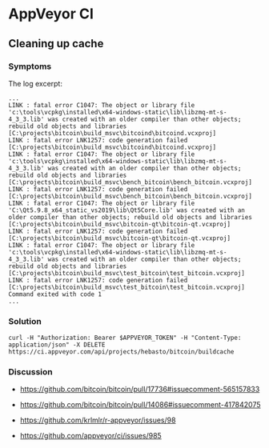 AppVeyor CI
===========

Cleaning up cache
-----------------

### Symptoms

The log excerpt:

```
...
LINK : fatal error C1047: The object or library file 'c:\tools\vcpkg\installed\x64-windows-static\lib\libzmq-mt-s-4_3_3.lib' was created with an older compiler than other objects; rebuild old objects and libraries [C:\projects\bitcoin\build_msvc\bitcoind\bitcoind.vcxproj]
LINK : fatal error LNK1257: code generation failed [C:\projects\bitcoin\build_msvc\bitcoind\bitcoind.vcxproj]
LINK : fatal error C1047: The object or library file 'c:\tools\vcpkg\installed\x64-windows-static\lib\libzmq-mt-s-4_3_3.lib' was created with an older compiler than other objects; rebuild old objects and libraries [C:\projects\bitcoin\build_msvc\bench_bitcoin\bench_bitcoin.vcxproj]
LINK : fatal error LNK1257: code generation failed [C:\projects\bitcoin\build_msvc\bench_bitcoin\bench_bitcoin.vcxproj]
LINK : fatal error C1047: The object or library file 'C:\Qt5.9.8_x64_static_vs2019\lib\Qt5Core.lib' was created with an older compiler than other objects; rebuild old objects and libraries [C:\projects\bitcoin\build_msvc\bitcoin-qt\bitcoin-qt.vcxproj]
LINK : fatal error LNK1257: code generation failed [C:\projects\bitcoin\build_msvc\bitcoin-qt\bitcoin-qt.vcxproj]
LINK : fatal error C1047: The object or library file 'c:\tools\vcpkg\installed\x64-windows-static\lib\libzmq-mt-s-4_3_3.lib' was created with an older compiler than other objects; rebuild old objects and libraries [C:\projects\bitcoin\build_msvc\test_bitcoin\test_bitcoin.vcxproj]
LINK : fatal error LNK1257: code generation failed [C:\projects\bitcoin\build_msvc\test_bitcoin\test_bitcoin.vcxproj]
Command exited with code 1
...

```

### Solution

```
curl -H "Authorization: Bearer $APPVEYOR_TOKEN" -H "Content-Type: application/json" -X DELETE https://ci.appveyor.com/api/projects/hebasto/bitcoin/buildcache
```

### Discussion

- https://github.com/bitcoin/bitcoin/pull/17736#issuecomment-565157833

- https://github.com/bitcoin/bitcoin/pull/14086#issuecomment-417842075

- https://github.com/krlmlr/r-appveyor/issues/98

- https://github.com/appveyor/ci/issues/985

